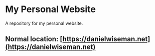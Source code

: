 # My Personal Website

A repository for my personal website.

## Normal location: [https://danielwiseman.net](https://danielwiseman.net)
